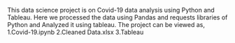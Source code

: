 This data science project is on Covid-19 data analysis using Python and Tableau. Here we processed the data using Pandas and requests libraries of Python and Analyzed it using tableau.
The project can be viewed as,
1.Covid-19.ipynb
2.Cleaned Data.xlsx
3.Tableau

